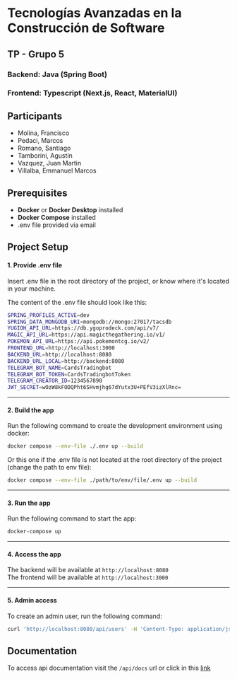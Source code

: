 # Tecnologías Avanzadas en la Construcción de Software

## TP - Grupo 5

### **Backend**: Java (Spring Boot)

### **Frontend**: Typescript (Next.js, React, MaterialUI)

## Participants

- Molina, Francisco
- Pedaci, Marcos
- Romano, Santiago
- Tamborini, Agustín
- Vazquez, Juan Martin
- Villalba, Emmanuel Marcos

## Prerequisites

- **Docker** or **Docker Desktop** installed
- **Docker Compose** installed
- .env file provided via email

## Project Setup

#### 1. Provide .env file

Insert .env file in the root directory of the project, or know where it's located in your machine.

The content of the .env file should look like this:

```bash
SPRING_PROFILES_ACTIVE=dev
SPRING_DATA_MONGODB_URI=mongodb://mongo:27017/tacsdb
YUGIOH_API_URL=https://db.ygoprodeck.com/api/v7/
MAGIC_API_URL=https://api.magicthegathering.io/v1/
POKEMON_API_URL=https://api.pokemontcg.io/v2/
FRONTEND_URL=http://localhost:3000
BACKEND_URL=http://localhost:8080
BACKEND_URL_LOCAL=http://backend:8080
TELEGRAM_BOT_NAME=CardsTradingbot
TELEGRAM_BOT_TOKEN=CardsTradingbotToken
TELEGRAM_CREATOR_ID=1234567890
JWT_SECRET=wOzW8kFODQPht6SHvmjhg67dYutx3U+PEfV3izXlRnc=
```

---

#### 2. Build the app

Run the following command to create the development environment using docker:

```bash
docker compose --env-file ./.env up --build
```

Or this one if the .env file is not located at the root directory of the project (change the path to env file):

```bash
docker compose --env-file ./path/to/env/file/.env up --build
```

---

#### 3. Run the app

Run the following command to start the app:

```bash
docker-compose up
```

---

#### 4. Access the app

The backend will be available at `http://localhost:8080`\
The frontend will be available at `http://localhost:3000`

---

#### 5. Admin access

To create an admin user, run the following command:

```bash
curl 'http://localhost:8080/api/users' -H 'Content-Type: application/json' --data-raw $'{"name": "admin", "username": "admin", "password": "admin", "admin": true}'
```

## Documentation

To access api documentation visit the `/api/docs` url or click in this [link](http://localhost:8080/api/docs)
